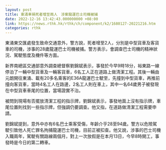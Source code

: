```yaml
---
layout: post
title: 東涌車禍死者增至兩人　涉案龍運巴士司機被捕
date: 2022-12-16 13:42:43.000000000 +08:00
link: https://news.rthk.hk/rthk/ch/component/k2/1680127-20221216.htm
categories: rthk
---
```


東涌東交匯處發生致命交通意外，警方說，死者增至2人，分別是中型貨車及客貨車的司機，涉事的28歲龍運巴士司機被捕。警方表示，會調查巴士司機的精神狀況、駕駛態度及機件等方面。 

新界南總區交通部意外調查總督察劉錦斌表示，事發於今早9時18分，裕東路一線停泊了一輛中型貨車及一輛客貨車，6名工人正在道路上做清潔工程。其後一輛由元朗開往東涌、載有20多名乘客的E36A龍運巴士駛至，先撞到中型貨車，再推前撞向客貨車，當時4名工人在路邊，2名工人則在車上，其中一名64歲男子被發現在中型貨車車尾的位置，當場證實不治。

被問到現場有否擺放清潔工程的指示牌，劉錦斌表示，事發地面上沒有指示牌，車尾位置則找到一些指示牌，但強調仍要調查。他又指，在道路做清潔工程需要申請。

劉錦斌提到，意外中亦有6名巴士乘客受傷，年齡介乎28至94歲。警方以危險駕駛引致他人死亡罪名拘捕龍運巴士司機，目前正被扣查。他又說，涉事的巴士司機入職兩年，駕駛有關路線兩個月，對上一次放假是在本月13日，今早8時開工，事發時是今日的第二轉車。
